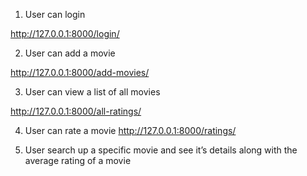 1. User can login

http://127.0.0.1:8000/login/

2. User can add a movie

http://127.0.0.1:8000/add-movies/

3. User can view a list of all movies

http://127.0.0.1:8000/all-ratings/

4. User can rate a movie
http://127.0.0.1:8000/ratings/


5. User search up a specific movie and see it’s details along with the average rating of a movie